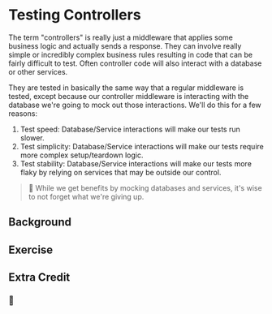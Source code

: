 # Testing Controllers

The term "controllers" is really just a middleware that applies some business
logic and actually sends a response. They can involve really simple or
incredibly complex business rules resulting in code that can be fairly difficult
to test. Often controller code will also interact with a database or other
services.

They are tested in basically the same way that a regular middleware is tested,
except because our controller middleware is interacting with the database we're
going to mock out those interactions. We'll do this for a few reasons:

1. Test speed: Database/Service interactions will make our tests run slower.
2. Test simplicity: Database/Service interactions will make our tests require
   more complex setup/teardown logic.
3. Test stability: Database/Service interactions will make our tests more flaky
   by relying on services that may be outside our control.

> 🦉 While we get benefits by mocking databases and services, it's wise to not
> forget what we're giving up.

## Background

## Exercise

## Extra Credit

### 💯
